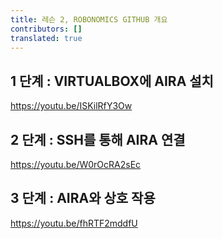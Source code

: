 ```yaml
---
title: 레슨 2, ROBONOMICS GITHUB 개요
contributors: []
translated: true
---
```


## 1 단계 : VIRTUALBOX에 AIRA 설치

https://youtu.be/ISKilRfY3Ow

## 2 단계 : SSH를 통해 AIRA 연결

https://youtu.be/W0rOcRA2sEc

## 3 단계 : AIRA와 상호 작용

https://youtu.be/fhRTF2mddfU
